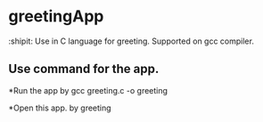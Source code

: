 # greetingApp

:shipit:  Use in C language for greeting. Supported on gcc compiler.

## Use command for the app.
  *Run the app by
      gcc greeting.c -o greeting

   *Open this app. by
      greeting
